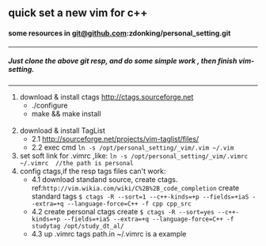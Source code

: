 ## quick set a new vim for c++

#### some resources in git@github.com:zdonking/personal_setting.git
***

##### Just clone the above git resp, and do some simple work , then finish vim-setting.
***

1. download & install ctags
    http://ctags.sourceforge.net
    + ./configure
    + make && make install
    </br>
2. download & install TagList
    + 2.1 http://sourceforge.net/projects/vim-taglist/files/
    + 2.2 exec cmd `ln -s /opt/personal_setting/_vim/.vim ~/.vim`
3. set soft link for .vimrc ,like: 
    `ln -s /opt/personal_setting/_vim/.vimrc ~/.vimrc  //the path is personal     `  
4. config ctags,if the resp tags files can't work:
    + 4.1 download standand source, create ctags. ref:`http://vim.wikia.com/wiki/C%2B%2B_code_completion`
        create standard tags `$ ctags -R --sort=1 --c++-kinds=+p --fields=+iaS --extra=+q --language-force=C++ -f cpp cpp_src`
    + 4.2 create personal ctags
        create `$ ctags -R --sort=yes --c++-kinds=+p --fields=+iaS --extra=+q --language-force=C++ -f studytag /opt/study_dt_al/`
    + 4.3 up .vimrc tags path.in ~/.vimrc is a example
 
    

